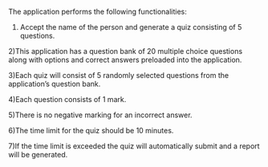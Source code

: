 The application performs the following functionalities:

1) Accept the name of the person and generate a quiz consisting of 5 questions. 

2)This application has a question bank of 20 multiple choice questions along with options and correct answers preloaded into the application. 

3)Each quiz will consist of 5 randomly selected questions from the application’s question bank. 

4)Each question consists of 1 mark.

5)There is no negative marking for an incorrect answer. 

6)The time limit for the quiz should be 10 minutes.

7)If the time limit is exceeded the quiz will automatically submit and a report will be generated.